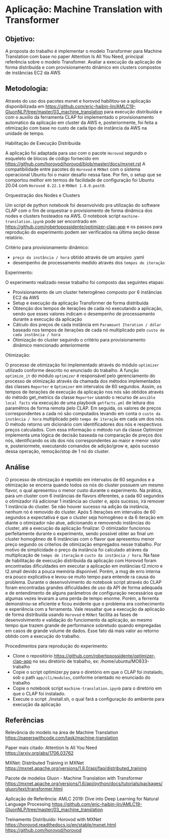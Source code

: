 # Aplicação: Machine Translation with Transformer

## Objetivo: 

A proposta do trabalho é implementar o modelo Transformer para Machine Translation com base no paper Attention Is All You Need, principal referência sobre o modelo Transfomer. Avaliar a execução da aplicação de forma distribuída e com provisionamento dinâmico em clusters compostos de instâncias EC2 da AWS


## Metodologia: 

Através do uso dos pacotes mxnet e horovod habilitou-se a aplicação disponibilizada em https://github.com/eric-haibin-lin/AMLC19-GluonNLP/tree/master/03_machine_translation para execução distribuída e com o auxilio da ferramenta CLAP foi implementado o provisionamento automatico da aplicação em cluster da AWS e, posteriormente, foi feita a otimização com base no custo de cada tipo de instância da AWS na unidade de tempo.

Habilitação de Execução Distribuída

A aplicação foi adaptada para uso com o pacote `Horovod` segundo o esqueleto de blocos de código fornecido em https://github.com/horovod/horovod/blob/master/docs/mxnet.rst
A compatibilidade entre pacotes do `Horovod` e `MXNet` com o sistema operacional Ubuntu foi o maior desafio nessa fase. Por fim, o setup que se comportou melhor em termos de facilidade de configuração foi Ubuntu 20.04 com `Horovod 0.22.1` e `MXNet 1.8.0.post0`.

Orquestração dos Nodes e Clusters

Um script de python notebook foi desenvolvido pra utilização do software CLAP com o fim de orquestrar o provisiomento de forma dinâmica dos nodes e clusters hosteados na AWS. O notebook script `machine-translation.ipynb` pode ser encontrado em https://github.com/robertopossidente/optimizer-clap-app e os passos para reprodução do experimento podem ser verificados na última seção desse relatório.

Critério para provisionamento dinâmico: 

* `preço da instância / hora` obtido através de um arquivo .yaml
* desempenho de processamento medido através dos `tempos de iteração` 

Experimento: 

O experimento realizado nesse trabalho foi composto das seguintes etapas:
* Provisionamento de um cluster heterogêneo composto por 6 instâncias EC2 da AWS
* Setup e execução da aplicação Transformer de forma distribuída
* Obtenção dos tempos de iterações de cada nó executando a aplicação, sendo que esses valores indicam o desempenho de processamento durante a execução da aplicação
* Cálculo dos preços de cada instância em `Paramount Iteration / dólar` baseado nos tempos de iterações de cada nó multiplicado pelo `custo de cada instância / hora`
* Otimização do cluster seguindo o critério para provisionamento dinâmico mencionado anteriormente
	
Otimização:

O processo de otimização foi implementado através do módulo `optimizer` utilizado conforme descrito no enunciado do trabalho. A função `optimize_it` do módulo `optimizer` é responsável pelo gerenciamento do processo de otimização através da chamada dos métodos implementados das classes `Reporter` e `Optimizer` em intervalos de 60 segundos. 
Assim, os tempos de iterações de execução da aplicação nos nós são obtidos através do método get_metrics da classe `Reporter` usando o recurso de `ansible local facts` via execução de uma playbook `getfacts.yml` de leitura dos paramêtros de forma remota ṕelo CLAP. Em seguida, os valores de preços correspondentes a cada nó são computados levando em conta o `custo da instância / hora` multiplicado pelo `tempo de iteração` em cada um dos nós. O método retorno um dicionário com identificadores dos nós e respectivos preços calculados.
Com essa informação o método run da classe Optimizer implementa uma lógica de decisão baseada na comparação de preços dos nós, identificando os ids dos nós correspondentes ao maior e menor valor e, posteriormete, executando comandos de adição/grow e, após sucesso dessa operação, remoção/stop de 1 nó do cluster.



## Análise

O processo de otimização é repetido em intervalos de 60 segundos e a otimização se encerra quando todos os nós do cluster possuem um mesmo flavor, o qual apresentou o menor custo durante o experimento. 
Na prática, para um cluster com 6 instâncias de flavors diferentes, a cada 60 segundos o otimizador iŕá adicionar 1 instância ao cluster e, após sucesso, irá remover 1 instância do cluster. Se não houver sucesso na adição da instância, nenhum nó é removido do cluster. Após 5 iterações em intervalos de 60 segundos a expectativa é que o cluster seja homogêneo e da 6 iteração em diante o otimizador não atue, adicionando e removendo instâncias do cluster, até a execução da aplicação finalizar.
O otimizador funcionou perfeitamente durante o experimento, sendo possível obter ao final um cluster homogêneo de 6 instâncias com o flavor que apresentou menor preço segundo os criteŕios de otimização empregados nesse trabalho. Por motivo de simplicidade o preço da instância foi calculado atráves da multiplicação de `tempo de iteração` e `custo da instância / hora`.
Na fase de habilitação de execução distribuida da aplicação com Horovod foram encontradas dificuldades em executar a aplicação em instâncias t2.micro e t2.small devido a pouca memória disponivel. Porém, a msg de erro interna era pouco explicativa e levou-se muito tempo para entende ra causa do problema.
Durante o desenvolvimento do notebook script através do CLAP foram encontradas grandes dificuldades de uso da API de forma adequada e de entendimento de alguns parâmetros de configuração necessários que algumas vezes levaram a uma perda de tempo enorme. Porém, a ferrenta demonstrou-se eficiente e ficou evidente que o problema era conhecimento e experiência com a ferramenta. 
Vale ressaltar que a execução da aplicação de forma distribuída usando `Horovod` e `MXNet` facilita as fases de desenvolvimento e validação do funciomento da aplicação, ao mesmo tempo que trazem grande de performance sobretudo quando empregadas em casos de grande volume de dados. Esse fato dá mais valor ao retorno obtido com a execução do trabalho.

Procedimentos para reprodução do experimento:
* Clone o repositório https://github.com/robertopossidente/optimizer-clap-app no seu diretório de trabalho, ex: /home/ubuntu/MO833-trabalho
* Copie o script optimizer.py para o diretório em que o CLAP foi instalado, sob o path `app/cli/modules`, conforme orientado no enunciado do trabalho
* Copie o notebook script `machine-translation.ipynb` para o diretório em que o CLAP foi instalado.
* Execute o script ./install.sh, o qual fará a configuração do ambiente para execução da aplicação


## Referências 

Relevância do modelo na área de Machine Translation
https://paperswithcode.com/task/machine-translation

Paper mais citado: Attention Is All You Need
https://arxiv.org/abs/1706.03762

MXNet: Distributed Training in MXNet
https://mxnet.apache.org/versions/1.8.0/api/faq/distributed_training

Pacote  de modelos Gluon - Machine Translation with Transformer
https://mxnet.apache.org/versions/1.6/api/python/docs/tutorials/packages/gluon/text/transformer.html

Aplicação de Referência: AMLC 2019: Dive into Deep Learning for Natural Language Processing
https://github.com/eric-haibin-lin/AMLC19-GluonNLP/tree/master/03_machine_translation

Treinamento Distribuído: Horovod with MXNet
https://horovod.readthedocs.io/en/stable/mxnet.html
https://github.com/horovod/horovod


